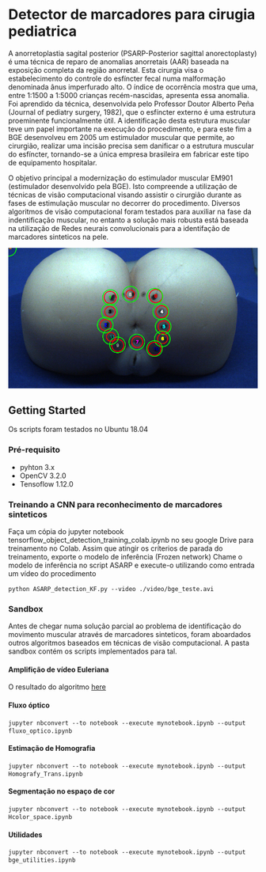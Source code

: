 # Detector de marcadores para cirugia pediatrica
A  anorretoplastia sagital posterior (PSARP-Posterior sagittal anorectoplasty) é uma técnica de reparo de anomalias anorretais (AAR) baseada na exposição completa da região anorretal. Esta cirurgia visa o estabelecimento do controle do esfíncter fecal numa malformação denominada ânus imperfurado alto. O índice de ocorrência mostra que uma, entre 1:1500 a 1:5000 crianças recém-nascidas, apresenta essa anomalia. Foi aprendido da técnica, desenvolvida pelo Professor Doutor Alberto Peña (Journal of pediatry surgery, 1982), que o esfíncter externo é uma estrutura proeminente funcionalmente útil. A identificação desta estrutura muscular teve um papel importante na execução do procedimento, e para este fim a BGE desenvolveu em 2005 um estimulador muscular que permite, ao cirurgião, realizar uma incisão precisa sem danificar o a estrutura muscular do esfíncter, tornando-se a única empresa brasileira em fabricar este tipo de equipamento hospitalar.

O objetivo principal a modernização do estimulador muscular EM901 (estimulador desenvolvido pela BGE). Isto compreende a utilização de técnicas de visão computacional visando assistir o cirurgião durante as fases de estimulação muscular no decorrer do procedimento. Diversos algoritmos de visão computacional foram testados para auxiliar na fase da indentificação muscular, no entanto a solução mais robusta está baseada na utilização de Redes neurais convolucionais para a identifação de marcadores sinteticos na pele.

[![YouTube](https://github.com/makquel/object_detection_BGE/blob/master/sandbox/results/bbosex_filtered.png)](https://www.youtube.com/watch?v=Nnkn2jTRf_I&feature=youtu.be)

## Getting Started ##
Os scripts foram testados no Ubuntu 18.04

### Pré-requisito
* pyhton 3.x
* OpenCV 3.2.0
* Tensoflow 1.12.0

### Treinando a CNN para reconhecimento de marcadores sinteticos
Faça um cópia do jupyter notebook tensorflow_object_detection_training_colab.ipynb no seu google Drive para treinamento no Colab.
Assim que atingir os críterios de parada do treinamento, exporte o modelo de inferência (Frozen network)
Chame o modelo de inferência no script ASARP e execute-o utilizando como entrada um vídeo do procedimento

```
python ASARP_detection_KF.py --video ./video/bge_teste.avi
```
### Sandbox ###
Antes de chegar numa solução parcial ao problema de identificação do movimento muscular através de marcadores sinteticos, foram aboardados outros algoritmos baseados em técnicas de visão computacional. A pasta sandbox contém os scripts implementados para tal.

#### Amplifição de vídeo Euleriana
O resultado do algoritmo [here](https://lambda.qrilab.com/site/tag/tag-science/#show-results)

#### Fluxo óptico
```
jupyter nbconvert --to notebook --execute mynotebook.ipynb --output fluxo_optico.ipynb
```
#### Estimação de Homografia
```
jupyter nbconvert --to notebook --execute mynotebook.ipynb --output Homografy_Trans.ipynb
```
#### Segmentação no espaço de cor
```
jupyter nbconvert --to notebook --execute mynotebook.ipynb --output Hcolor_space.ipynb
```
#### Utilidades
```
jupyter nbconvert --to notebook --execute mynotebook.ipynb --output bge_utilities.ipynb
```




